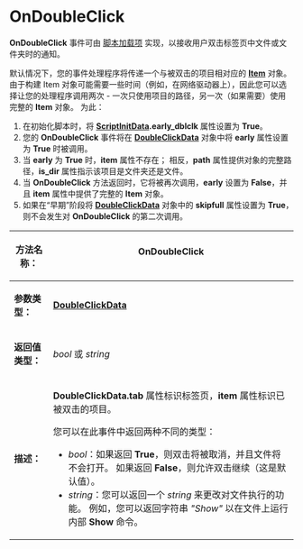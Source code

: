# OnDoubleClick

**OnDoubleClick** 事件可由 [脚本加载项](/Manual/scripting/script_add-ins/README.zh.md) 实现，以接收用户双击标签页中文件或文件夹时的通知。

默认情况下，您的事件处理程序将传递一个与被双击的项目相对应的 **[Item](../scripting_objects/item.zh.md)** 对象。 由于构建 Item 对象可能需要一些时间（例如，在网络驱动器上），因此您可以选择让您的处理程序调用两次 - 一次只使用项目的路径，另一次（如果需要）使用完整的 **Item** 对象。 为此：

1. 在初始化脚本时，将 **[ScriptInitData](../scripting_objects/scriptinitdata.zh.md).early_dblclk** 属性设置为 **True**。
2. 您的 **OnDoubleClick** 事件将在 **[DoubleClickData](../scripting_objects/doubleclickdata.zh.md)** 对象中将 **early** 属性设置为 **True** 时被调用。
3. 当 **early** 为 **True** 时，**item** 属性不存在； 相反，**path** 属性提供对象的完整路径，**is_dir** 属性指示该项目是文件夹还是文件。
4. 当 **OnDoubleClick** 方法返回时，它将被再次调用，**early** 设置为 **False**，并且 **item** 属性中提供了完整的 **Item** 对象。
5. 如果在“早期”阶段将 **[DoubleClickData](../scripting_objects/doubleclickdata.zh.md)** 对象中的 **skipfull** 属性设置为 **True**，则不会发生对 **OnDoubleClick** 的第二次调用。

<table>
<thead><tr><th>

**方法名称：**</th><th>
OnDoubleClick
</th></tr></thead><tbody><tr><td>

**参数类型：**</td><td>

**[DoubleClickData](../scripting_objects/doubleclickdata.zh.md)**
</td></tr><tr><td>

**返回值类型：**</td><td>

*bool* 或 *string*
</td></tr><tr><td>

**描述：**</td><td>

**DoubleClickData.tab** 属性标识标签页，**item** 属性标识已被双击的项目。

您可以在此事件中返回两种不同的类型：

- *bool*：如果返回 **True**，则双击将被取消，并且文件将不会打开。 如果返回 **False**，则允许双击继续（这是默认值）。
- *string*：您可以返回一个 *string* 来更改对文件执行的功能。 例如，您可以返回字符串 *"Show"* 以在文件上运行内部 **Show** 命令。
</td></tr></tbody>
</table>